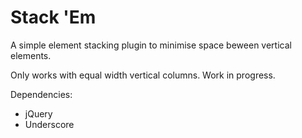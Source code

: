 # Stack 'Em

A simple element stacking plugin to minimise space beween vertical elements.

Only works with equal width vertical columns. Work in progress.

Dependencies:

* jQuery
* Underscore